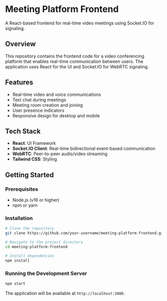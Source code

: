 # Meeting Platform Frontend

A React-based frontend for real-time video meetings using Socket.IO for signaling.

## Overview

This repository contains the frontend code for a video conferencing platform that enables real-time communication between users. The application uses React for the UI and Socket.IO for WebRTC signaling.

## Features

- Real-time video and voice communications
- Text chat during meetings
- Meeting room creation and joining
- User presence indicators
- Responsive design for desktop and mobile

## Tech Stack

- **React**: UI Framework
- **Socket.IO Client**: Real-time bidirectional event-based communication
- **WebRTC**: Peer-to-peer audio/video streaming
- **Tailwind CSS**: Styling

## Getting Started

### Prerequisites

- Node.js (v16 or higher)
- npm or yarn

### Installation

```bash
# Clone the repository
git clone https://github.com/your-username/meeting-platform-frontend.git

# Navigate to the project directory
cd meeting-platform-frontend

# Install dependencies
npm install
```

### Running the Development Server

```bash
npm start
```

The application will be available at `http://localhost:3000`.
